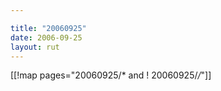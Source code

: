 ```yaml
---

title: "20060925"
date: 2006-09-25
layout: rut
---
```


[[!map pages="20060925/* and ! 20060925/*/*"]]
